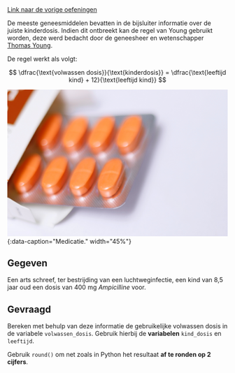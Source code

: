 <div class="text-end">
<a class="btn btn-filled with-icon" href="https://dodona.be/nl/courses/2690" target="_blank"><i class="mdi mdi-backburger mdi-24" title="link"></i>Link naar de vorige oefeningen</a>
</div>

De meeste geneesmiddelen bevatten in de bijsluiter informatie over de juiste kinderdosis. Indien dit ontbreekt kan de regel van Young gebruikt worden, deze werd bedacht door de geneesheer en wetenschapper <a href="https://en.wikipedia.org/wiki/Thomas_Young_(scientist)" target="_blank">Thomas Young</a>.

De regel werkt als volgt:

$$
    \dfrac{\text{volwassen dosis}}{\text{kinderdosis}} = \dfrac{\text{leeftijd kind} + 12}{\text{leeftijd kind}}
$$

![Medicatie.](media/melany-tuinfosalud-com.jpg "Foto door Go to Melany @ tuinfosalud.com op Unsplash."){:data-caption="Medicatie." width="45%"}

## Gegeven

Een arts schreef, ter bestrijding van een luchtweginfectie, een kind van 8,5 jaar oud een dosis van 400 mg *Ampicilline* voor. 

## Gevraagd

Bereken met behulp van deze informatie de gebruikelijke volwassen dosis in de variabele `volwassen_dosis`.  Gebruik hierbij de **variabelen** `kind_dosis` en `leeftijd`.

Gebruik `round()` om net zoals in Python het resultaat **af te ronden op 2 cijfers**. 
